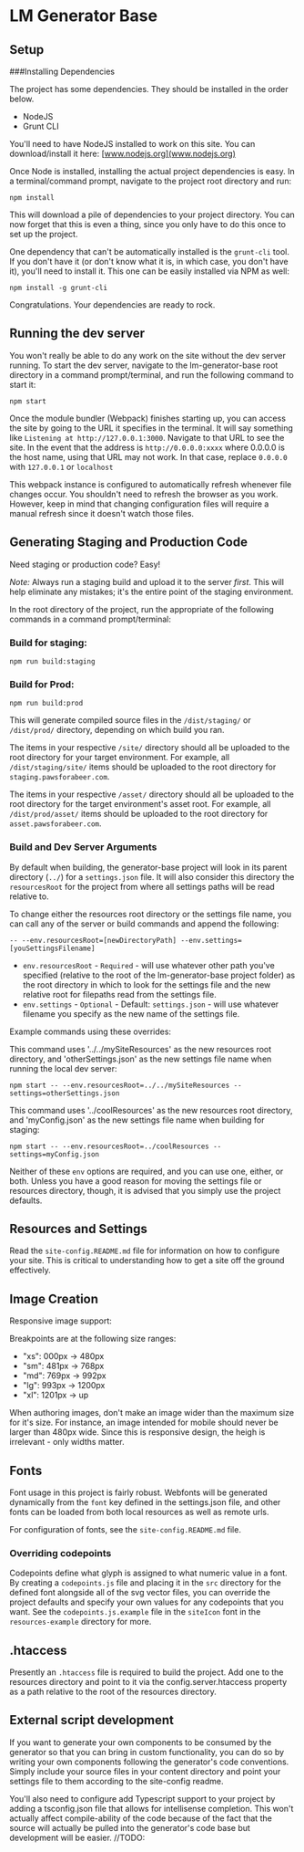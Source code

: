 # LM Generator Base

## Setup

###Installing Dependencies

The project has some dependencies. They should be installed in the order below.

 - NodeJS
 - Grunt CLI

You'll need to have NodeJS installed to work on this site.
You can download/install it here: [www.nodejs.org](www.nodejs.org)

Once Node is installed, installing the actual project dependencies is easy. In a terminal/command prompt, navigate to the project root directory and run:

`npm install`

This will download a pile of dependencies to your project directory. You can now forget that this is even a thing, since you only have to do this once to set up the project.

One dependency that can't be automatically installed is the `grunt-cli` tool. If you don't have it (or don't know what it is, in which case, you don't have it), you'll need to install it. This one can be easily installed via NPM as well:

`npm install -g grunt-cli`

Congratulations. Your dependencies are ready to rock.

## Running the dev server

You won't really be able to do any work on the site without the dev server running. To start the dev server, navigate to the lm-generator-base root directory in a command prompt/terminal, and run the following command to start it:

`npm start`

Once the module bundler (Webpack) finishes starting up, you can access the site by going to the URL it specifies in the terminal. It will say something like `Listening at http://127.0.0.1:3000`. Navigate to that URL to see the site. In the event that the address is `http://0.0.0.0:xxxx` where 0.0.0.0 is the host name, using that URL may not work. In that case, replace `0.0.0.0` with `127.0.0.1` or `localhost`

This webpack instance is configured to automatically refresh whenever file changes occur. You shouldn't need to refresh the browser as you work. However, keep in mind that changing configuration files will require a manual refresh since it doesn't watch those files.

## Generating Staging and Production Code
Need staging or production code? Easy!

*Note:* Always run a staging build and upload it to the server _first_. This will help eliminate any mistakes; it's the entire point of the staging environment.

In the root directory of the project, run the appropriate of the following commands in a command prompt/terminal:

### Build for staging:
`npm run build:staging`

### Build for Prod:
`npm run build:prod`

This will generate compiled source files in the `/dist/staging/` or `/dist/prod/` directory, depending on which build you ran. 

The items in your respective `/site/` directory should all be uploaded to the root directory for your target environment. For example, all `/dist/staging/site/` items should be uploaded to the root directory for `staging.pawsforabeer.com`.

The items in your respective `/asset/` directory should all be uploaded to the root directory for the target environment's asset root. For example, all `/dist/prod/asset/` items should be uploaded to the root directory for `asset.pawsforabeer.com`.

### Build and Dev Server Arguments

By default when building, the generator-base project will look in its parent directory (`../`) for a `settings.json` file. It will also consider this directory the `resourcesRoot` for the project from where all settings paths will be read relative to.

To change either the resources root directory or the settings file name, you can call any of the server or build commands and append the following:

`-- --env.resourcesRoot=[newDirectoryPath] --env.settings=[youSettingsFilename]`
- `env.resourcesRoot` - `Required` - will use whatever other path you've specified (relative to the root of the lm-generator-base project folder) as the root directory in which to look for the settings file and the new relative root for filepaths read from the settings file.
- `env.settings` - `Optional` - Default: `settings.json` - will use whatever filename you specify as the new name of the settings file.

Example commands using these overrides:

This command uses '../../mySiteResources' as the new resources root directory, and 'otherSettings.json' as the new settings file name when running the local dev server:

`npm start -- --env.resourcesRoot=../../mySiteResources --settings=otherSettings.json`

This command uses '../coolResources' as the new resources root directory, and 'myConfig.json' as the new settings file name when building for staging:

`npm start -- --env.resourcesRoot=../coolResources --settings=myConfig.json`

Neither of these `env` options are required, and you can use one, either, or both. Unless you have a good reason for moving the settings file or resources directory, though, it is advised that you simply use the project defaults.

## Resources and Settings

Read the `site-config.README.md` file for information on how to configure your site. This is critical to understanding how to get a site off the ground effectively.

## Image Creation

Responsive image support:

Breakpoints are at the following size ranges:

 - "xs": 000px -> 480px
 - "sm": 481px -> 768px
 - "md": 769px -> 992px
 - "lg": 993px -> 1200px
 - "xl": 1201px -> up

When authoring images, don't make an image wider than the maximum size for it's size. For instance, an image intended for mobile should never be larger than 480px wide. Since this is responsive design, the heigh is irrelevant - only widths matter.

## Fonts

Font usage in this project is fairly robust. Webfonts will be generated dynamically from the `font` key defined in the settings.json file, and other fonts can be loaded from both local resources as well as remote urls.

For configuration of fonts, see the `site-config.README.md` file.

### Overriding codepoints

Codepoints define what glyph is assigned to what numeric value in a font. By creating a `codepoints.js` file and placing it in the `src` directory for the defined font alongside all of the svg vector files, you can override the project defaults and specify your own values for any codepoints that you want. See the `codepoints.js.example` file in the `siteIcon` font in the `resources-example` directory for more.

## .htaccess

Presently an `.htaccess` file is required to build the project. Add one to the resources directory and point to it via the config.server.htaccess property as a path relative to the root of the resources directory.

## External script development

If you want to generate your own components to be consumed by the generator so that you can bring in custom 
functionality, you can do so by writing your own components following the generator's code conventions. Simply include
your source files in your content directory and point your settings file to them according to the site-config readme.

You'll also need to configure add Typescript support to your project by adding a tsconfig.json file that allows for 
intellisense completion. This won't actually affect compile-ability of the code because of the fact that the source will
actually be pulled into the generator's code base but development will be easier.
//TODO: <update>
